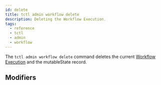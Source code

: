 ```yaml
---
id: delete
title: tctl admin workflow delete
description: Deleting the Workflow Execution.
tags:
  - reference
  - tctl
  - admin
  - workflow
---
```


The `tctl admin workflow delete` command deletes the current [Workflow Execution](/docs/concepts/what-is-a-workflow-execution) and the mutableState record.

## Modifiers